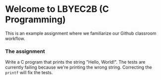 # Welcome to LBYEC2B (C Programming)
This is an example assignment where we familiarize our Github classroom workflow.

### The assignment
Write a C program that prints the string "Hello, World!".
The tests are currently failing because we're printing the wrong string. 
Correcting the `printf` will fix the tests.
